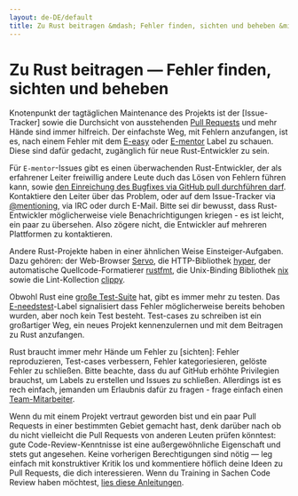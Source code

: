 ```yaml
---
layout: de-DE/default
title: Zu Rust beitragen &mdash; Fehler finden, sichten und beheben &middot; Die Programmiersprache Rust
---
```


# Zu Rust beitragen &mdash; Fehler finden, sichten und beheben

Knotenpunkt der tagtäglichen Maintenance des Projekts ist der [Issue-Tracker]
sowie die Durchsicht von ausstehenden [Pull Requests][PR] und mehr Hände sind
immer hilfreich. Der einfachste Weg, mit Fehlern anzufangen, ist es, nach einem
Fehler mit dem [E-easy] oder [E-mentor] Label zu schauen. Diese sind dafür
gedacht, zugänglich für neue Rust-Entwickler zu sein.

Für `E-mentor`-Issues gibt es einen überwachenden Rust-Entwickler, der als
erfahrener Leiter freiwillig andere Leute duch das Lösen von Fehlern führen kann,
sowie [den Einreichung des Bugfixes via GitHub pull durchführen darf][pull].
Kontaktiere den Leiter über das Problem, oder auf dem Issue-Tracker via
[@mentioning], via IRC oder durch E-Mail. Bitte sei dir bewusst, dass Rust-Entwickler
möglicherweise viele Benachrichtigungen kriegen - es ist leicht, ein paar zu
übersehen. Also zögere nicht, die Entwickler auf mehreren Plattformen zu kontaktieren.

Andere Rust-Projekte haben in einer ähnlichen Weise Einsteiger-Aufgaben. Dazu
gehören: der Web-Browser [Servo], die HTTP-Bibliothek [hyper], der automatische
Quellcode-Formatierer [rustfmt], die Unix-Binding Bibliothek [nix] sowie die
Lint-Kollection [clippy].

Obwohl Rust eine [große Test-Suite][test] hat, gibt es immer mehr zu testen. Das
[E-needstest]-Label signalisiert dass Fehler möglicherweise bereits behoben wurden,
aber noch kein Test besteht. Test-cases zu schreiben ist ein großartiger Weg,
ein neues Projekt kennenzulernen und mit dem Beitragen zu Rust anzufangen.

Rust braucht immer mehr Hände um Fehler zu [sichten]: Fehler reproduzieren,
Test-cases verbessern, Fehler kategoriesieren, gelöste Fehler zu schließen.
Bitte beachte, dass du auf GitHub erhöhte Privilegien brauchst, um Labels zu
erstellen und Issues zu schließen. Allerdings ist es rech einfach, jemanden
um Erlaubnis dafür zu fragen - frage einfach einen [Team-Mitarbeiter][team].

Wenn du mit einem Projekt vertraut geworden bist und ein paar Pull Requests in
einer bestimmten Gebiet gemacht hast, denk darüber nach ob du nicht vielleicht
die Pull Requests von anderen Leuten prüfen könntest: gute Code-Review-Kenntnisse
ist eine außergewöhnliche Eigenschaft und stets gut angesehen. Keine vorherigen
Berechtigungen sind nötig &mdash; leg einfach mit konstruktiver Kritik los und
kommentiere höflich deine Ideen zu Pull Requests, die dich interessieren. Wenn du
Training in Sachen Code Review haben möchtest, [lies diese Anleitungen][reviews].

<!--
TODO: weekly triage email?
TODO: @nrc says suggesting everybody review w/o training is bad
-->

[@mentioning]: https://github.com/blog/821
[E-easy]: https://github.com/rust-lang/rust/issues?q=is%3Aopen+is%3Aissue+label%3AE-easy
[E-mentor]: https://github.com/rust-lang/rust/issues?q=is%3Aopen+is%3Aissue+label%3AE-easy+label%3AE-mentor
[E-needstest]: https://github.com/rust-lang/rust/issues?q=is%3Aopen+is%3Aissue+label%3AE-needstest
[PR]: https://github.com/rust-lang/rust/pulls
[Servo]: https://github.com/servo/servo
[clippy]: https://github.com/Manishearth/rust-clippy
[hyper]: https://github.com/hyperium/hyper
[issue tracker]: https://github.com/rust-lang/rust/issues
[nix]: https://github.com/nix-rust/nix/
[pull]: https://github.com/rust-lang/rust/blob/master/CONTRIBUTING.md#pull-requests
[reviews]: http://blog.originate.com/blog/2014/09/29/effective-code-reviews/
[rustfmt]: https://github.com/rust-lang-nursery/rustfmt
[team]: team.html
[test]: https://github.com/rust-lang/rust-wiki-backup/blob/master/Note-testsuite.md
[triage]: https://github.com/rust-lang/rust/blob/master/CONTRIBUTING.md#issue-triage
